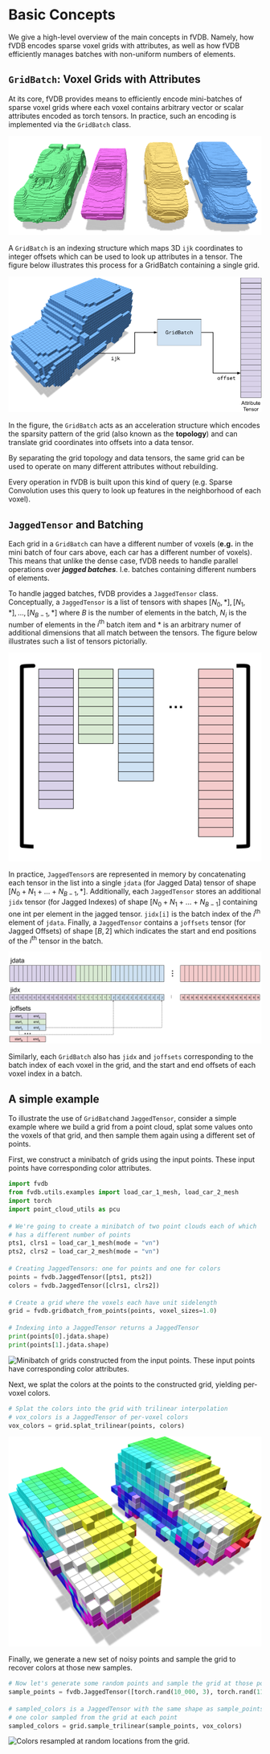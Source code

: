 # Basic Concepts

We give a high-level overview of the main concepts in fVDB. Namely, how fVDB encodes sparse voxel grids with attributes, as well as how fVDB efficiently manages batches with non-uniform numbers of elements.

## `GridBatch`: Voxel Grids with Attributes

At its core, fVDB provides means to efficiently encode mini-batches of sparse voxel grids where each voxel contains arbitrary vector or scalar attributes encoded as torch tensors. In practice, such an encoding is implemented via the `GridBatch` class.

![Minibatch2.png](../imgs/fig/Minibatch2.png)

A `GridBatch` is an indexing structure which maps 3D `ijk` coordinates to integer offsets which can be used to look up attributes in a tensor. The figure below illustrates this process for a GridBatch containing a single grid.

![gridbatch.png](../imgs/fig/gridbatch.png)

In the figure, the `GridBatch` acts as an acceleration structure which encodes the sparsity pattern of the grid (also known as the **********topology**********) and can translate grid coordinates into offsets into a data tensor.

By separating the grid topology and data tensors, the same grid can be used to operate on many different attributes without rebuilding.

Every operation in fVDB is built upon this kind of query (e.g. Sparse Convolution uses this query to look up features in the neighborhood of each voxel).

## `JaggedTensor` and Batching

Each grid in a `GridBatch` can have a different number of voxels (****e.g.**** in the mini batch of four cars above, each car has a different number of voxels). This means that unlike the dense case, fVDB needs to handle parallel operations over ***jagged batches***. I.e. batches containing different numbers of elements.

To handle jagged batches, fVDB provides a `JaggedTensor` class. Conceptually, a `JaggedTensor` is a list of tensors with shapes $[N_0, *], [N_1, *], \ldots, [N_{B-1}, *]$ where $B$ is the number of elements in the batch, $N_i$ is the number of elements in the $i^\text{th}$ batch item and $*$ is an arbitrary numer of additional dimensions that all match between the tensors. The figure below illustrates such a list of tensors pictorially.

![jaggedtensor1.png](../imgs/fig/jaggedtensor1.png)

In practice, `JaggedTensor`s are represented in memory by concatenating each tensor in the list into a single `jdata` (for Jagged Data) tensor of shape $[N_0 + N_1 + \ldots + N_{B-1}, *]$. Additionally, each `JaggedTensor` stores an additional `jidx` tensor (for Jagged Indexes) of shape $[N_0 + N_1 + \ldots + N_{B-1}]$ containing one int per element in the jagged tensor. `jidx[i]` is the batch index of the $i^\text{th}$ element of `jdata`. Finally, a `JaggedTensor` contains a `joffsets` tensor (for Jagged Offsets) of shape $[B, 2]$ which indicates the start and end positions of the $i^\text{th}$ tensor in the batch.

![jaggedtensor4.png](../imgs/fig/jaggedtensor4.png)

Similarly, each `GridBatch` also has `jidx` and `joffsets` corresponding to the batch index of each voxel in the grid, and the start and end offsets of each voxel index in a batch.

## A simple example

To illustrate the use of `GridBatch`and `JaggedTensor`, consider a simple example where we build a grid from a point cloud, splat some values onto the voxels of that grid, and then sample them again using a different set of points.

First, we construct a minibatch of grids using the input points. These input points have corresponding color attributes.

```python
import fvdb
from fvdb.utils.examples import load_car_1_mesh, load_car_2_mesh
import torch
import point_cloud_utils as pcu

# We're going to create a minibatch of two point clouds each of which
# has a different number of points
pts1, clrs1 = load_car_1_mesh(mode = "vn")
pts2, clrs2 = load_car_2_mesh(mode = "vn")

# Creating JaggedTensors: one for points and one for colors
points = fvdb.JaggedTensor([pts1, pts2])
colors = fvdb.JaggedTensor([clrs1, clrs2])

# Create a grid where the voxels each have unit sidelength
grid = fvdb.gridbatch_from_points(points, voxel_sizes=1.0)

# Indexing into a JaggedTensor returns a JaggedTensor
print(points[0].jdata.shape)
print(points[1].jdata.shape)
```

![Minibatch of grids constructed from the input points. These input points have corresponding color attributes.](../imgs/fig/screenshot_000000.png.trim.png)

Next, we splat the colors at the points to the constructed grid, yielding per-voxel colors.

```python continuation
# Splat the colors into the grid with trilinear interpolation
# vox_colors is a JaggedTensor of per-voxel colors
vox_colors = grid.splat_trilinear(points, colors)
```

![Colors splat at the input points to grid, yielding per-voxel colors.](../imgs/fig/screenshot_000006.png.trim.png)

Finally, we generate a new set of noisy points and sample the grid to recover colors at those new samples.

```python continuation
# Now let's generate some random points and sample the grid at those points
sample_points = fvdb.JaggedTensor([torch.rand(10_000, 3), torch.rand(11_000, 3)]).cuda()

# sampled_colors is a JaggedTensor with the same shape as sample_points with
# one color sampled from the grid at each point
sampled_colors = grid.sample_trilinear(sample_points, vox_colors)
```

![Colors resampled at random locations from the grid.](../imgs/fig/screenshot_000004.png.trim.png)
